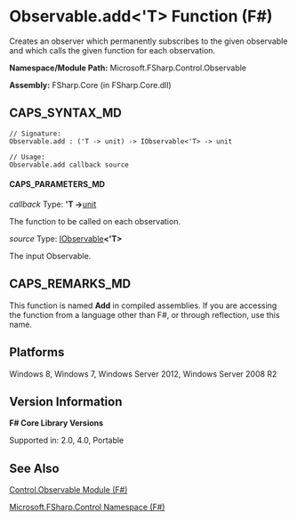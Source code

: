 # Observable.add<'T> Function (F#)

Creates an observer which permanently subscribes to the given observable and which calls the given function for each observation.

**Namespace/Module Path:** Microsoft.FSharp.Control.Observable

**Assembly:** FSharp.Core (in FSharp.Core.dll)


## CAPS_SYNTAX_MD

```
// Signature:
Observable.add : ('T -> unit) -> IObservable<'T> -> unit

// Usage:
Observable.add callback source
```

#### CAPS_PARAMETERS_MD
*callback*
Type: **'T -&gt;**[unit](http://msdn.microsoft.com/en-us/library/00b837c2-6c8a-483a-87d3-0479c64037a7)


The function to be called on each observation.


*source*
Type: [IObservable](http://msdn.microsoft.com/en-us/library/04855e2b-42e4-4342-860a-b86566c4f2d9)**&lt;'T&gt;**


The input Observable.




## CAPS_REMARKS_MD
This function is named **Add** in compiled assemblies. If you are accessing the function from a language other than F#, or through reflection, use this name.


## Platforms
Windows 8, Windows 7, Windows Server 2012, Windows Server 2008 R2


## Version Information
**F# Core Library Versions**

Supported in: 2.0, 4.0, Portable




## See Also
[Control.Observable Module &#40;F&#35;&#41;](Control.Observable+Module+%28F%23%29.md)

[Microsoft.FSharp.Control Namespace &#40;F&#35;&#41;](Microsoft.FSharp.Control+Namespace+%28F%23%29.md)

